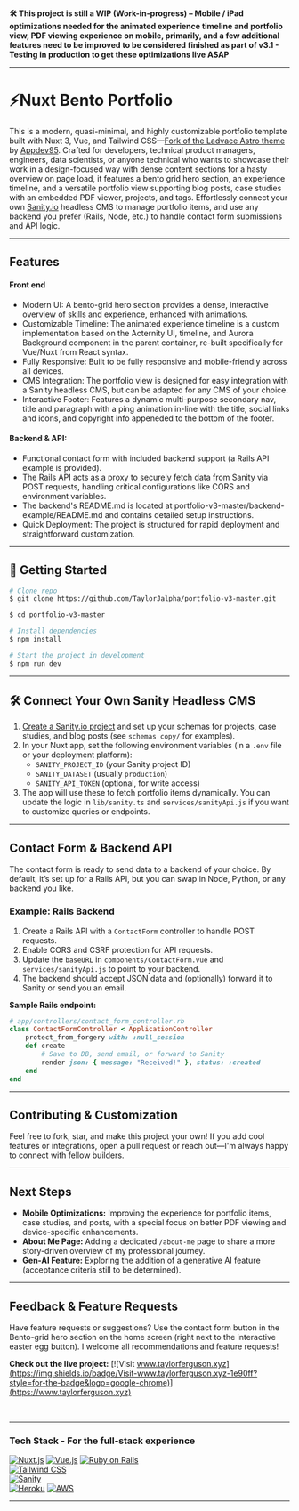  **🛠️ This project is still a WIP (Work-in-progress) – Mobile / iPad optimizations needed for the animated experience timeline and portfolio view, PDF viewing experience on mobile, primarily, and a few additional features need to be improved to be considered finished as part of v3.1 - Testing in production to get these optimizations live ASAP**

---

# ⚡️Nuxt Bento Portfolio

This is a modern, quasi-minimal, and highly customizable portfolio template built with Nuxt 3, Vue, and Tailwind CSS—[Fork of the Ladvace Astro theme]( https://github.com/Ladvace/astro-bento-portfolio) by [Appdev95](https://github.com/apdev95/bento-portfolio-nuxt ). Crafted for developers, technical product managers, engineers, data scientists, or anyone technical who wants to showcase their work in a design-focused way with dense content sections for a hasty overview on page load, it features a bento grid hero section, an experience timeline, and a versatile portfolio view supporting blog posts, case studies with an embedded PDF viewer, projects, and tags. Effortlessly connect your own [Sanity.io](https://www.sanity.io/) headless CMS to manage portfolio items, and use any backend you prefer (Rails, Node, etc.) to handle contact form submissions and API logic.

---

## Features

#### Front end 

- Modern UI: A bento-grid hero section provides a dense, interactive overview of skills and experience, enhanced with animations.
- Customizable Timeline: The animated experience timeline is a custom implementation based on the Acternity UI, timeline, and Aurora Background component in the parent container, re-built specifically for Vue/Nuxt from React syntax.
- Fully Responsive: Built to be fully responsive and mobile-friendly across all devices.
- CMS Integration: The portfolio view is designed for easy integration with a Sanity headless CMS, but can be adapted for any CMS of your choice.
- Interactive Footer: Features a dynamic multi-purpose secondary nav, title and paragraph with a ping animation in-line with the title, social links and icons, and copyright info appeneded to the bottom of the footer.

#### Backend & API:

- Functional contact form with included backend support (a Rails API example is provided).
- The Rails API acts as a proxy to securely fetch data from Sanity via POST requests, handling critical configurations like CORS and environment variables.
- The backend's README.md is located at portfolio-v3-master/backend-example/README.md and contains detailed setup instructions.
- Quick Deployment: The project is structured for rapid deployment and straightforward customization.

---

## 🚀 Getting Started

```bash
# Clone repo
$ git clone https://github.com/TaylorJalpha/portfolio-v3-master.git
```

```bash
$ cd portfolio-v3-master
```

```bash
# Install dependencies
$ npm install
```

```bash
# Start the project in development
$ npm run dev
```

---

## 🛠️ Connect Your Own Sanity Headless CMS

1. [Create a Sanity.io project](https://www.sanity.io/get-started) and set up your schemas for projects, case studies, and blog posts (see `schemas copy/` for examples).
2. In your Nuxt app, set the following environment variables (in a `.env` file or your deployment platform):
	 - `SANITY_PROJECT_ID` (your Sanity project ID)
	 - `SANITY_DATASET` (usually `production`)
	 - `SANITY_API_TOKEN` (optional, for write access)
3. The app will use these to fetch portfolio items dynamically. You can update the logic in `lib/sanity.ts` and `services/sanityApi.js` if you want to customize queries or endpoints.

---

## Contact Form & Backend API

The contact form is ready to send data to a backend of your choice. By default, it’s set up for a Rails API, but you can swap in Node, Python, or any backend you like.

### Example: Rails Backend

1. Create a Rails API with a `ContactForm` controller to handle POST requests.
2. Enable CORS and CSRF protection for API requests.
3. Update the `baseURL` in `components/ContactForm.vue` and `services/sanityApi.js` to point to your backend.
4. The backend should accept JSON data and (optionally) forward it to Sanity or send you an email.

**Sample Rails endpoint:**

```ruby
# app/controllers/contact_form_controller.rb
class ContactFormController < ApplicationController
	protect_from_forgery with: :null_session
	def create
		# Save to DB, send email, or forward to Sanity
		render json: { message: "Received!" }, status: :created
	end
end
```

---

## Contributing & Customization

Feel free to fork, star, and make this project your own! If you add cool features or integrations, open a pull request or reach out—I'm always happy to connect with fellow builders.

---

## Next Steps

- **Mobile Optimizations:** Improving the experience for portfolio items, case studies, and posts, with a special focus on better PDF viewing and device-specific enhancements.
- **About Me Page:** Adding a dedicated `/about-me` page to share a more story-driven overview of my professional journey.
- **Gen-AI Feature:** Exploring the addition of a generative AI feature (acceptance criteria still to be determined).

---

## Feedback & Feature Requests

Have feature requests or suggestions? Use the contact form button in the Bento-grid hero section on the home screen (right next to the interactive easter egg button). I welcome all recommendations and feature requests!

**Check out the live project:** [![Visit www.taylorferguson.xyz](https://img.shields.io/badge/Visit-www.taylorferguson.xyz-1e90ff?style=for-the-badge&logo=google-chrome)](https://www.taylorferguson.xyz)

<br>

---


### Tech Stack - For the full-stack experience

<a href="https://nuxt.com/" style="display:inline-block;">
	<img src="https://img.shields.io/badge/Nuxt.js-00C58E?style=for-the-badge&logo=nuxt.js&logoColor=white" alt="Nuxt.js"/>
</a>
<a href="https://vuejs.org/" style="display:inline-block;">
	<img src="https://img.shields.io/badge/Vue.js-35495E?style=for-the-badge&logo=vue.js&logoColor=4FC08D" alt="Vue.js"/>
</a>
<a href="https://rubyonrails.org/" style="display:inline-block;">
	<img src="https://img.shields.io/badge/Ruby_on_Rails-CC0000?style=for-the-badge&logo=ruby-on-rails&logoColor=white" alt="Ruby on Rails"/>
</a>
<br>
<a href="https://tailwindcss.com/" style="display:inline-block;">
	<img src="https://img.shields.io/badge/Tailwind_CSS-38B2AC?style=for-the-badge&logo=tailwind-css&logoColor=white" alt="Tailwind CSS"/>
</a>
<br>
<a href="https://www.sanity.io/" style="display:inline-block;">
	<img src="https://img.shields.io/badge/Sanity-EF3A37?style=for-the-badge&logo=sanity&logoColor=white" alt="Sanity"/>
</a>
<br>
<a href='https://www.heroku.com/' style="display:inline-block;"> 
	<img src='https://img.shields.io/badge/Heroku-430098?style=for-the-badge&logo=heroku&logoColor=white' alt='Heroku'/>
</a>

<a href="https://aws.amazon.com/" style="display:inline-block;"> 
	<img src="https://img.shields.io/badge/AWS-232F3E?style=for-the-badge&logo=amazon-aws&logoColor=FF9900" alt="AWS"/>
</a>

---


